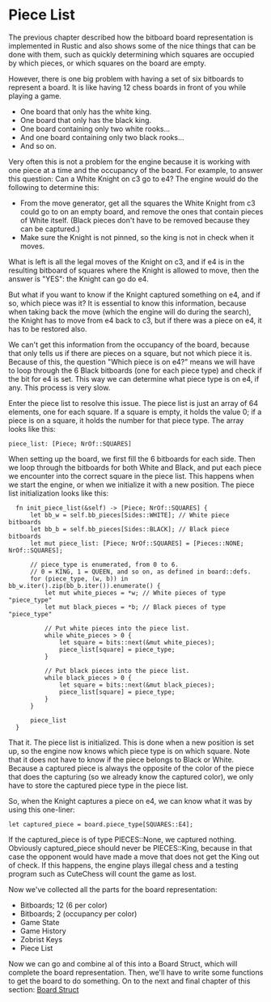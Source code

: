 # Piece List

The previous chapter described how the bitboard board representation is
implemented in Rustic and also shows some of the nice things that can be
done with them, such as quickly determining which squares are occupied by
which pieces, or which squares on the board are empty.

However, there is one big problem with having a set of six bitboards to
represent a board. It is like having 12 chess boards in front of you while
playing a game.

- One board that only has the white king.
- One board that only has the black king.
- One board containing only two white rooks...
- And one board containing only two black rooks...
- And so on.

Very often this is not a problem for the engine because it is working with
one piece at a time and the occupancy of the board. For example, to answer
this question: Can a White Knight on c3 go to e4? The engine would do the
following to determine this:

- From the move generator, get all the squares the White Knight from c3
  could go to on an empty board, and remove the ones that contain pieces of
  White itself. (Black pieces don't have to be removed because they can be
  captured.)
- Make sure the Knight is not pinned, so the king is not in check when it
  moves.

What is left is all the legal moves of the Knight on c3, and if e4 is in
the resulting bitboard of squares where the Knight is allowed to move, then
the answer is "YES": the Knight can go do e4.

But what if you want to know if the Knight captured something on e4, and if
so, which piece was it? It is essential to know this information, because
when taking back the move (which the engine will do during the search), the
Knight has to move from e4 back to c3, but if there was a piece on e4, it
has to be restored also.

We can't get this information from the occupancy of the board, because that
only tells us if there are pieces on a square, but not which piece it is.
Because of this, the question "Which piece is on e4?" means we will have to
loop through the 6 Black bitboards (one for each piece type) and check if
the bit for e4 is set. This way we can determine what piece type is on e4,
if any. This process is very slow.

Enter the piece list to resolve this issue. The piece list is just an array
of 64 elements, one for each square. If a square is empty, it holds the
value 0; if a piece is on a square, it holds the number for that piece
type. The array looks like this:

```rust,ignore
piece_list: [Piece; NrOf::SQUARES]
```

When setting up the board, we first fill the 6 bitboards for each side.
Then we loop through the bitboards for both White and Black, and put each
piece we encounter into the correct square in the piece list. This happens
when we start the engine, or when we initialize it with a new position. The
piece list initialization looks like this:


```rust,ignore
  fn init_piece_list(&self) -> [Piece; NrOf::SQUARES] {
      let bb_w = self.bb_pieces[Sides::WHITE]; // White piece bitboards
      let bb_b = self.bb_pieces[Sides::BLACK]; // Black piece bitboards
      let mut piece_list: [Piece; NrOf::SQUARES] = [Pieces::NONE; NrOf::SQUARES];

      // piece_type is enumerated, from 0 to 6.
      // 0 = KING, 1 = QUEEN, and so on, as defined in board::defs.
      for (piece_type, (w, b)) in bb_w.iter().zip(bb_b.iter()).enumerate() {
          let mut white_pieces = *w; // White pieces of type "piece_type"
          let mut black_pieces = *b; // Black pieces of type "piece_type"

          // Put white pieces into the piece list.
          while white_pieces > 0 {
              let square = bits::next(&mut white_pieces);
              piece_list[square] = piece_type;
          }

          // Put black pieces into the piece list.
          while black_pieces > 0 {
              let square = bits::next(&mut black_pieces);
              piece_list[square] = piece_type;
          }
      }

      piece_list
  }
```

That it. The piece list is initialized. This is done when a new position is
set up, so the engine now knows which piece type is on which square. Note
that it does not have to know if the piece belongs to Black or White.
Because a captured piece is always the opposite of the color of the piece
that does the capturing (so we already know the captured color), we only
have to store the captured piece type in the piece list.

So, when the Knight captures a piece on e4, we can know what it was by
using this one-liner:

```rust,ignore
let captured_piece = board.piece_type[SQUARES::E4];
```

If the captured_piece is of type PIECES::None, we captured nothing.
Obviously captured_piece should never be PIECES::King, because in that case
the opponent would have made a move that does not get the King out of
check. If this happens, the engine plays illegal chess and a testing
program such as CuteChess will count the game as lost.

Now we've collected all the parts for the board representation:

- Bitboards; 12 (6 per color)
- Bitboards; 2 (occupancy per color)
- Game State
- Game History
- Zobrist Keys
- Piece List

Now we can go and combine al of this into a Board Struct, which will
complete the board representation. Then, we'll have to write some
functions to get the board to do something. On to the next and final
chapter of this section: [Board Struct](./board_struct.md)
